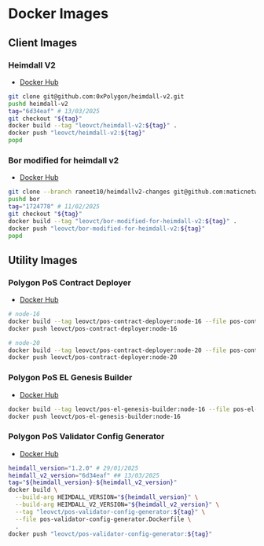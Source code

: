 # Docker Images

## Client Images

### Heimdall V2

- [Docker Hub](https://hub.docker.com/r/leovct/heimdall-v2)

```bash
git clone git@github.com:0xPolygon/heimdall-v2.git
pushd heimdall-v2
tag="6d34eaf" # 13/03/2025
git checkout "${tag}"
docker build --tag "leovct/heimdall-v2:${tag}" .
docker push "leovct/heimdall-v2:${tag}"
popd
```

### Bor modified for heimdall v2

- [Docker Hub](https://hub.docker.com/r/leovct/bor-modified-for-heimdall-v2)

```bash
git clone --branch raneet10/heimdallv2-changes git@github.com:maticnetwork/bor.git
pushd bor
tag="1724778" # 11/02/2025
git checkout "${tag}"
docker build --tag "leovct/bor-modified-for-heimdall-v2:${tag}" .
docker push "leovct/bor-modified-for-heimdall-v2:${tag}"
popd
```

## Utility Images

### Polygon PoS Contract Deployer

- [Docker Hub](https://hub.docker.com/r/leovct/pos-contract-deployer)

```bash
# node-16
docker build --tag leovct/pos-contract-deployer:node-16 --file pos-contract-deployer-node-16.Dockerfile .
docker push leovct/pos-contract-deployer:node-16

# node-20
docker build --tag leovct/pos-contract-deployer:node-20 --file pos-contract-deployer-node-20.Dockerfile .
docker push leovct/pos-contract-deployer:node-20
```

### Polygon PoS EL Genesis Builder

- [Docker Hub](https://hub.docker.com/r/leovct/pos-el-genesis-builder)

```bash
docker build --tag leovct/pos-el-genesis-builder:node-16 --file pos-el-genesis-builder.Dockerfile .
docker push leovct/pos-el-genesis-builder:node-16
```

### Polygon PoS Validator Config Generator

- [Docker Hub](https://hub.docker.com/r/leovct/pos-validator-config-generator)

```bash
heimdall_version="1.2.0" # 29/01/2025
heimdall_v2_version="6d34eaf" ## 13/03/2025
tag="${heimdall_version}-${heimdall_v2_version}"
docker build \
  --build-arg HEIMDALL_VERSION="${heimdall_version}" \
  --build-arg HEIMDALL_V2_VERSION="${heimdall_v2_version}" \
  --tag "leovct/pos-validator-config-generator:${tag}" \
  --file pos-validator-config-generator.Dockerfile \
  .
docker push "leovct/pos-validator-config-generator:${tag}"
```
